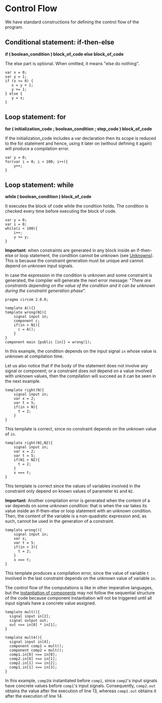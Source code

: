 # Control Flow

We have standard constructions for defining the control flow of the program.

## Conditional statement: if-then-else

**if ( boolean_condition ) block_of_code else block_of_code**

The else part is optional. When omitted, it means "else do nothing".

```text
var x = 0;
var y = 1;
if (x >= 0) {
   x = y + 1;
   y += 1;
} else {
   y = x;
}
```

## Loop statement: for

**for ( initialization_code ; boolean_condition ; step_code ) block_of_code**

If the initialization_code includes a var declaration then its scope is reduced to the for statement and hence, using it later on (without defining it again) will produce a compilation error.

```text
var y = 0;
for(var i = 0; i < 100; i++){
    y++;
}
```

## Loop statement: while

**while ( boolean_condition ) block_of_code**

It executes the block of code while the condition holds. The condition is checked every time before executing the block of code.

```text
var y = 0;
var i = 0;
while(i < 100){
    i++;
    y += y;
}
```

**Important**: when constraints are generated in any block inside an if-then-else or loop statement, the condition cannot be unknown (see [Unknowns](../circom-insight/unknowns)). This is because the constraint generation must be unique and cannot depend on unknown input signals.

In case the expression in the condition is unknown and some constraint is generated, the compiler will generate the next error message: "_There are constraints depending on the value of the condition and it can be unknown during the constraint generation phase_".

```text
pragma circom 2.0.0;

template A(){}
template wrong(N1){
    signal input in;
    component c;
    if(in > N1){
      c = A();
    }
}
component main {public [in]} = wrong(1);
```

In this example, the condition depends on the input signal `in` whose value is unknown at compilation time.

Let us also notice that if the body of the statement does not involve any signal or component; or a constraint does not depend on a value involved with unknown values, then the compilation will succeed as it can be seen in the next example.

```text
template right(N){
    signal input in;
    var x = 2;
    var t = 5;
    if(in > N){
      t = 2;
    }
}
```

This template is correct, since no constraint depends on the unknown value of `in`.

```text
template right(N1,N2){
    signal input in;
    var x = 2;
    var t = 5;
    if(N1 > N2){
      t = 2;
    }
    x === t;
}
```

This template is correct since the values of variables involved in the constraint only depend on known values of parameter `N1` and `N2`.

**Important**: Another compilation error is generated when the content of a var depends on some unknown condition: that is when the var takes its value inside an if-then-else or loop statement with an unknown condition. Then, the content of the variable is a non-quadratic expression and, as such, cannot be used in the generation of a constraint.

```text
template wrong(){
    signal input in;
    var x; 
    var t = 5;
    if(in > 3){
      t = 2;
    }
    x === t;
}
```

This template produces a compilation error, since the value of variable `t` involved in the last constraint depends on the unknown value of variable `in`.

The control flow of the computations is like in other imperative languages, but the [instantiation of components](../templates-and-components) may not follow the sequential structure of the code because component instantiation will not be triggered until all input signals have a concrete value assigned.

```text
template mult(){
  signal input in[2];
  signal output out;
  out <== in[0] * in[1];
}

template mult4(){
  signal input in[4];
  component comp1 = mult();
  component comp2 = mult();
  comp1.in[0] <== in[0];
  comp2.in[0] <== in[1];
  comp2.in[1] <== in[2];
  comp1.in[1] <== in[3];
}
```

In this example, `comp2`is instantiated before `comp1`, since `comp2`'s input signals have concrete values before `comp1`'s input signals. Consequently, `comp2.out` obtains the value after the execution of line 13, whereas `comp1.out` obtains it after the execution of line 14.

